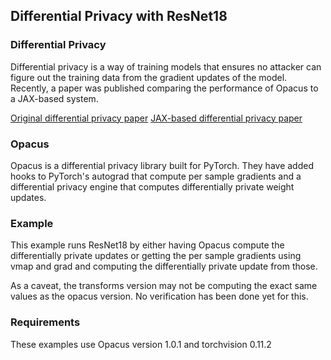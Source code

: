 ## Differential Privacy with ResNet18

### Differential Privacy
Differential privacy is a way of training models that ensures no attacker can figure out the training
data from the gradient updates of the model. Recently, a paper was published comparing the performance of
Opacus to a JAX-based system.

[Original differential privacy paper](https://people.csail.mit.edu/asmith/PS/sensitivity-tcc-final.pdf)
[JAX-based differential privacy paper](https://arxiv.org/pdf/2010.09063.pdf)

### Opacus
Opacus is a differential privacy library built for PyTorch. They have added hooks to PyTorch's
autograd that compute per sample gradients and a differential privacy engine that computes
differentially private weight updates.

### Example
This example runs ResNet18 by either having Opacus compute the differentially private updates or
getting the per sample gradients using vmap and grad and computing the differentially private update
from those.

As a caveat, the transforms version may not be computing the exact same values as the opacus version.
No verification has been done yet for this.

### Requirements
These examples use Opacus version 1.0.1 and torchvision 0.11.2